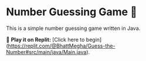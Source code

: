 # Number Guessing Game 🎯

This is a simple number guessing game written in Java.

🔗 **Play it on Replit:** 
[Click here to begin]
(https://replit.com/@BhattMegha/Guess-the-Number#src/main/java/Main.java).
